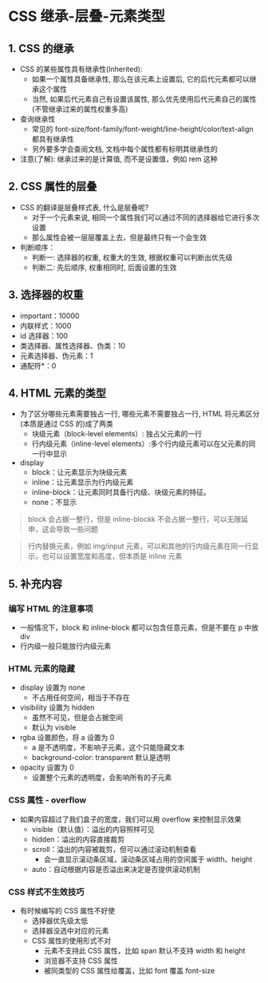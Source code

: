 # CSS 继承-层叠-元素类型

## 1. CSS 的继承

- CSS 的某些属性具有继承性(Inherited):
  - 如果一个属性具备继承性, 那么在该元素上设置后, 它的后代元素都可以继承这个属性
  - 当然, 如果后代元素自己有设置该属性, 那么优先使用后代元素自己的属性(不管继承过来的属性权重多高)
- 查询继承性
  - 常见的 font-size/font-family/font-weight/line-height/color/text-align 都具有继承性
  - 另外要多学会查阅文档, 文档中每个属性都有标明其继承性的
- 注意(了解):
  继承过来的是计算值, 而不是设置值，例如 rem 这种

## 2. CSS 属性的层叠

- CSS 的翻译是层叠样式表, 什么是层叠呢?
  - 对于一个元素来说, 相同一个属性我们可以通过不同的选择器给它进行多次设置
  - 那么属性会被一层层覆盖上去，但是最终只有一个会生效
- 判断顺序：
  - 判断一: 选择器的权重, 权重大的生效, 根据权重可以判断出优先级
  - 判断二: 先后顺序, 权重相同时, 后面设置的生效

## 3. 选择器的权重

- important：10000
- 内联样式：1000
- id 选择器：100
- 类选择器、属性选择器、伪类：10
- 元素选择器、伪元素：1
- 通配符\*：0

## 4. HTML 元素的类型

- 为了区分哪些元素需要独占一行, 哪些元素不需要独占一行, HTML 将元素区分(本质是通过 CSS 的)成了两类
  - 块级元素（block-level elements）: 独占父元素的一行
  - 行内级元素（inline-level elements）:多个行内级元素可以在父元素的同一行中显示
- display
  - block：让元素显示为块级元素
  - inline：让元素显示为行内级元素
  - inline-block：让元素同时具备行内级、块级元素的特征。
  - none：不显示

> block 会占据一整行，但是 inline-blockk 不会占据一整行，可以无限延申，这会导致一些问题

> 行内替换元素，例如 img/input 元素，可以和其他的行内级元素在同一行显示，也可以设置宽度和高度，但本质是 inline 元素

## 5. 补充内容

### 编写 HTML 的注意事项

- 一般情况下，block 和 inline-block 都可以包含任意元素，但是不要在 p 中放 div
- 行内级一般只能放行内级元素

### HTML 元素的隐藏

- display 设置为 none
  - 不占用任何空间，相当于不存在
- visibility 设置为 hidden
  - 虽然不可见，但是会占据空间
  - 默认为 visible
- rgba 设置颜色，将 a 设置为 0
  - a 是不透明度，不影响子元素，这个只能隐藏文本
  - background-color: transparent 默认是透明
- opacity 设置为 0
  - 设置整个元素的透明度，会影响所有的子元素

### CSS 属性 - overflow

- 如果内容超过了我们盒子的宽度，我们可以用 overflow 来控制显示效果
  - visible（默认值）：溢出的内容照样可见
  - hidden：溢出的内容直接裁剪
  - scroll：溢出的内容被裁剪，但可以通过滚动机制查看
    - 会一直显示滚动条区域，滚动条区域占用的空间属于 width、height
  - auto：自动根据内容是否溢出来决定是否提供滚动机制

### CSS 样式不生效技巧

- 有时候编写的 CSS 属性不好使
  - 选择器优先级太低
  - 选择器没选中对应的元素
  - CSS 属性的使用形式不对
    - 元素不支持此 CSS 属性，比如 span 默认不支持 width 和 height
    - 浏览器不支持 CSS 属性
    - 被同类型的 CSS 属性给覆盖，比如 font 覆盖 font-size
